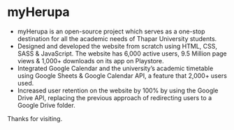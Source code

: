 # myHerupa

- myHerupa is an open-source project which serves as a one-stop destination for all the academic needs of Thapar University students.
- Designed and developed the website from scratch using HTML, CSS, SASS & JavaScript. The website has 6,000 active users, 9.5 Million page views & 1,000+ downloads on its app on Playstore.
- Integrated Google Calendar and the university’s academic timetable using Google Sheets & Google Calendar API, a feature that 2,000+ users used.
- Increased user retention on the website by 100% by using the Google Drive API, replacing the previous approach of redirecting users to a Google Drive folder.

Thanks for visiting.
